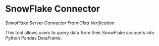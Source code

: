 # SnowFlake Connector
_SnwoFlake Server Connector From Okta Verification_

This tool allows users to query data from their SnowFlake accounts into Python Pandas DataFrame.

